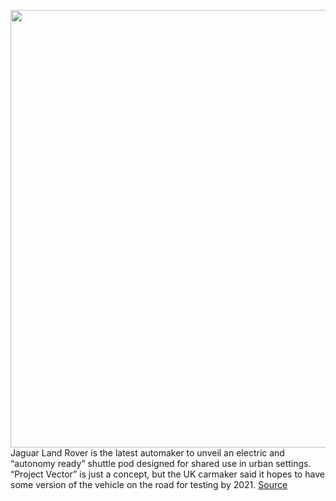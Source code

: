 <img src='https://cdn.vox-cdn.com/thumbor/XoWpx3orwJnmZlXIW-JVMk4fcUQ=/0x0:6277x4480/1200x800/filters:focal(2637x1738:3641x2742)/cdn.vox-cdn.com/uploads/chorus_image/image/66330502/DSP__Y7A4621_copy.0.jpg' width='700px' /><br/>
Jaguar Land Rover is the latest automaker to unveil an electric and “autonomy ready” shuttle pod designed for shared use in urban settings. “Project Vector” is just a concept, but the UK carmaker said it hopes to have some version of the vehicle on the road for testing by 2021.
<a href='https://www.theverge.com/2020/2/18/21142427/jaguar-land-rover-electric-shuttle-mobility-concept'> Source <a/>